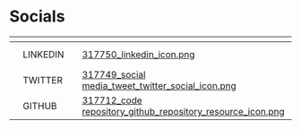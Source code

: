 # Socials



<table data-view="cards"><thead><tr><th></th><th></th><th></th><th data-hidden data-card-cover data-type="files"></th><th data-hidden data-card-target data-type="content-ref"></th></tr></thead><tbody><tr><td></td><td>LINKEDIN</td><td></td><td><a href="../.gitbook/assets/317750_linkedin_icon.png">317750_linkedin_icon.png</a></td><td><a href="https://www.linkedin.com/in/adewole-caleb/">https://www.linkedin.com/in/adewole-caleb/</a></td></tr><tr><td></td><td>TWITTER</td><td></td><td><a href="../.gitbook/assets/317749_social media_tweet_twitter_social_icon.png">317749_social media_tweet_twitter_social_icon.png</a></td><td><a href="https://x.com/Soundboax">https://x.com/Soundboax</a></td></tr><tr><td></td><td>GITHUB</td><td></td><td><a href="../.gitbook/assets/317712_code repository_github_repository_resource_icon.png">317712_code repository_github_repository_resource_icon.png</a></td><td><a href="https://github.com/caleberi">https://github.com/caleberi</a></td></tr></tbody></table>
